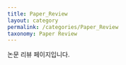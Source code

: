 ```yaml
---
title: Paper_Review
layout: category
permalink: /categories/Paper_Review
taxonomy: Paper Review
---
```


논문 리뷰 페이지입니다.
